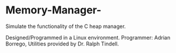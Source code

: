 # Memory-Manager-
Simulate the functionality of the C heap manager.

Designed/Programmed in a Linux environment.
Programmer: Adrian Borrego, Utilities provided by Dr. Ralph Tindell.
